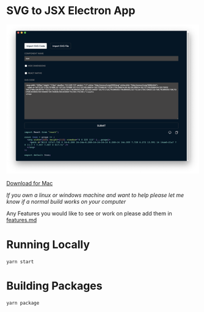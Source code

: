 # SVG to JSX Electron App

<p align="center">
<img src="./images/app.png" />
</p>

[Download for Mac](https://github.com/SaraVieira/svg-to-jsx-electron/releases/download/v0.0.1/SVG.to.JSX-Darwin.zip)

_If you own a linux or windows machine and want to help please let me know if a normal build works on your computer_

Any Features you would like to see or work on please add them in [features.md](./features.md)

# Running Locally

```
yarn start
```

# Building Packages

```
yarn package
```
